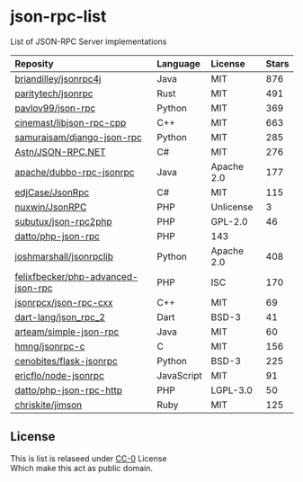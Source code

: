 # json-rpc-list
List of JSON-RPC Server implementations

| Reposity | Language | License | Stars |
| :-       | :-       | :-      | :-    |
| [briandilley/jsonrpc4j](https://github.com/briandilley/jsonrpc4j) | Java | MIT | 876 |
| [paritytech/jsonrpc](https://github.com/paritytech/jsonrpc) | Rust | MIT | 491 |
| [pavlov99/json-rpc](https://github.com/pavlov99/json-rpc) | Python | MIT | 369 |
| [cinemast/libjson-rpc-cpp](https://github.com/cinemast/libjson-rpc-cpp) | C++ | MIT | 663 |
| [samuraisam/django-json-rpc](https://github.com/samuraisam/django-json-rpc) | Python | MIT | 285 |
| [Astn/JSON-RPC.NET](https://github.com/Astn/JSON-RPC.NET) | C# | MIT | 276 |
| [apache/dubbo-rpc-jsonrpc](https://github.com/apache/dubbo-rpc-jsonrpc) | Java | Apache 2.0 | 177 |
| [edjCase/JsonRpc](https://github.com/edjCase/JsonRpc) | C# | MIT | 115 |
| [nuxwin/JsonRPC](https://github.com/nuxwin/JsonRPC) | PHP | Unlicense | 3 |
| [subutux/json-rpc2php](https://github.com/subutux/json-rpc2php) | PHP | GPL-2.0 | 46 |
| [datto/php-json-rpc](https://github.com/datto/php-json-rpc) | PHP | 143 |
| [joshmarshall/jsonrpclib](https://github.com/joshmarshall/jsonrpclib) | Python | Apache 2.0 | 408 |
| [felixfbecker/php-advanced-json-rpc](https://github.com/felixfbecker/php-advanced-json-rpc) | PHP | ISC | 170 |
| [jsonrpcx/json-rpc-cxx](https://github.com/jsonrpcx/json-rpc-cxx) | C++ | MIT | 69 |
| [dart-lang/json_rpc_2](https://github.com/dart-lang/json_rpc_2) | Dart | BSD-3 | 41 |
| [arteam/simple-json-rpc](https://github.com/arteam/simple-json-rpc) | Java | MIT | 60 |
| [hmng/jsonrpc-c](https://github.com/hmng/jsonrpc-c) | C | MIT | 156 |
| [cenobites/flask-jsonrpc](https://github.com/cenobites/flask-jsonrpc) | Python | BSD-3 | 225 |
| [ericflo/node-jsonrpc](https://github.com/ericflo/node-jsonrpc) | JavaScript | MIT | 91 |
| [datto/php-json-rpc-http](https://github.com/datto/php-json-rpc-http) | PHP | LGPL-3.0 | 50 |
| [chriskite/jimson](https://github.com/chriskite/jimson) | Ruby | MIT | 125 |

## License
This is list is relaseed under [CC-0](http://creativecommons.org/publicdomain/zero/1.0/) License<br/>
Which make this act as public domain.
